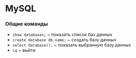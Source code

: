 
# MySQL


### Общие команды

* `show databases;`  ~  показать список баз данных
* `create database db_name;`  ~  создать базу данных
* `select database();`  ~  показать выбранную базу данных
* `\q`  ~  выйти
